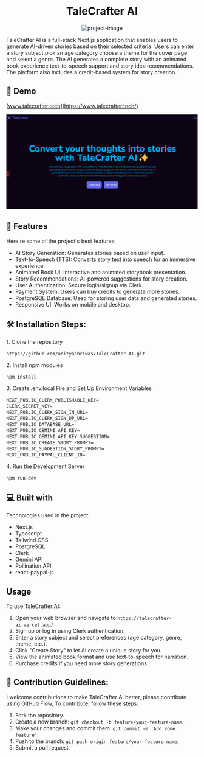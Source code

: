 <h1 align="center" id="title">TaleCrafter AI</h1>

<p align="center"><img src="https://socialify.git.ci/adityashriwas/TaleCrafter-AI/image?font=Inter&amp;forks=1&amp;issues=1&amp;language=1&amp;name=1&amp;owner=1&amp;pulls=1&amp;stargazers=1&amp;theme=Dark" alt="project-image"></p>

<p id="description">TaleCrafter AI is a full-stack Next.js application that enables users to generate AI-driven stories based on their selected criteria. Users can enter a story subject pick an age category choose a theme for the cover page and select a genre. The AI generates a complete story with an animated book experience text-to-speech support and story idea recommendations. The platform also includes a credit-based system for story creation.</p>

<h2>🚀 Demo</h2>

[www.talecrafter.tech](https://www.talecrafter.tech/)

  <p align="center"><img src="https://github.com/adityashriwas/TaleCrafter-AI/blob/main/Screenshot.png" alt="project-image"></p>
  
<h2>🧐 Features</h2>

Here're some of the project's best features:

*   AI Story Generation: Generates stories based on user input.
*   Text-to-Speech (TTS): Converts story text into speech for an immersive experience.
*   Animated Book UI: Interactive and animated storybook presentation.
*   Story Recommendations: AI-powered suggestions for story creation.
*   User Authentication: Secure login/signup via Clerk.
*   Payment System: Users can buy credits to generate more stories.
*   PostgreSQL Database: Used for storing user data and generated stories.
*   Responsive UI: Works on mobile and desktop.

<h2>🛠️ Installation Steps:</h2>

<p>1. Clone the repository</p>

```
https://github.com/adityashriwas/TaleCrafter-AI.git
```

<p>2. Install npm modules</p>

```
npm install
```

<p>3. Create .env.local File and Set Up Environment Variables</p>

```
NEXT_PUBLIC_CLERK_PUBLISHABLE_KEY=
CLERK_SECRET_KEY=
NEXT_PUBLIC_CLERK_SIGN_IN_URL=
NEXT_PUBLIC_CLERK_SIGN_UP_URL=
NEXT_PUBLIC_DATABASE_URL=
NEXT_PUBLIC_GEMINI_API_KEY=
NEXT_PUBLIC_GEMINI_API_KEY_SUGGESTION=
NEXT_PUBLIC_CREATE_STORY_PROMPT=
NEXT_PUBLIC_SUGGESTION_STORY_PROMPT=
NEXT_PUBLIC_PAYPAL_CLIENT_ID=
```

<p>4. Run the Development Server</p>

```
npm run dev
```

  
  
<h2>💻 Built with</h2>

Technologies used in the project:

*   Next.js
*   Typescript
*   Tailwind CSS
*   PostgreSQL
*   Clerk
*   Gemini API
*   Pollination API
*   react-paypal-js

## Usage

To use TaleCrafter AI:

1. Open your web browser and navigate to `https://talecrafter-ai.vercel.app/`
2. Sign up or log in using Clerk authentication.
3. Enter a story subject and select preferences (age category, genre, theme, etc.).
4. Click "Create Story" to let AI create a unique story for you.
5. View the animated book format and use text-to-speech for narration.
6. Purchase credits if you need more story generations.

<h2>🍰 Contribution Guidelines:</h2>

I welcome contributions to make TaleCrafter AI better, please contribute using GitHub Flow, To contribute, follow these steps:
1. Fork the repository.
2. Create a new branch: `git checkout -b feature/your-feature-name`.
3. Make your changes and commit them: `git commit -m 'Add some feature'`.
4. Push to the branch: `git push origin feature/your-feature-name`.
5. Submit a pull request.
